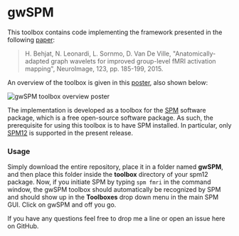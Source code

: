 # gwSPM

This toolbox contains code implementing the framework presented in the following [paper](https://bme.lth.se/fileadmin/biomedicalengineering/Personal_folders/Hamid_Behjat/HBehjat_NeuroImage2015.pdf): 

> H. Behjat, N. Leonardi, L. Sornmo, D. Van De Ville, 
"Anatomically-adapted graph wavelets for improved group-level fMRI 
activation mapping", NeuroImage, 123, pp. 185-199, 2015.

An overview of the toolbox is given in this [poster](https://bme.lth.se/fileadmin/biomedicalengineering/Personal_folders/Hamid_Behjat/HBehjat_OHBM2018a-poster.pdf), also shown below:

![gwSPM toolbox overview poster](figs/HBehjat_OHBM2018_poster.jpg?raw=true) 
 
The implementation is developed as a toolbox for the [SPM](https://www.fil.ion.ucl.ac.uk/spm/) software package, which is a free open-source software package. As such, the prerequisite for using this toolbox is to have SPM installed. In particular, only [SPM12](https://www.fil.ion.ucl.ac.uk/spm/software/spm12/) is supported in the present release.  

### Usage 
Simply download the entire repository, place it in a folder named **gwSPM**, and then place this folder inside the **toolbox** directory of your spm12 package. Now, if you initiate SPM by typing `spm fmri` in the command window, the gwSPM toolbox should automatically be recognized by SPM and should show up in the
**Toolboxes** drop down menu in the main SPM GUI. Click on gwSPM and off you go. 

If you have any questions feel free to drop me a line or open an issue here on GitHub. 
